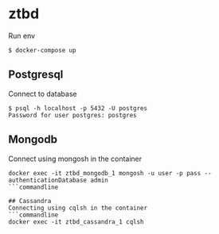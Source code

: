 # ztbd

Run env
```commandline
$ docker-compose up
```


## Postgresql

Connect to database
```commandline
$ psql -h localhost -p 5432 -U postgres
Password for user postgres: postgres
```


## Mongodb

Connect using mongosh in the container
```commandline
docker exec -it ztbd_mongodb_1 mongosh -u user -p pass --authenticationDatabase admin
```commandline

## Cassandra
Connecting using cqlsh in the container
```commandline
docker exec -it ztbd_cassandra_1 cqlsh
```